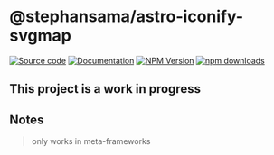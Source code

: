 # @stephansama/astro-iconify-svgmap

[![Source code](https://img.shields.io/badge/Source%20code-211F1F?style=flat&logo=github&labelColor=211F1F)](https://github.com/stephansama/packages/tree/main/core/astro-iconify-svgmap)
[![Documentation](https://img.shields.io/badge/Documentation-211F1F?style=flat&logo=Wikibooks&labelColor=211F1F)](https://packages.stephansama.info/api/@stephansama/astro-iconify-svgmap)
[![NPM Version](https://img.shields.io/npm/v/%40stephansama%2Fastro-iconify-svgmap?logo=npm&logoColor=red&color=211F1F&labelColor=211F1F)](https://www.npmjs.com/package/@stephansama/astro-iconify-svgmap)
[![npm downloads](https://img.shields.io/npm/dw/@stephansama/astro-iconify-svgmap?labelColor=211F1F)](https://www.npmjs.com/package/@stephansama/astro-iconify-svgmap)

## This project is a work in progress

## Notes

> only works in meta-frameworks
